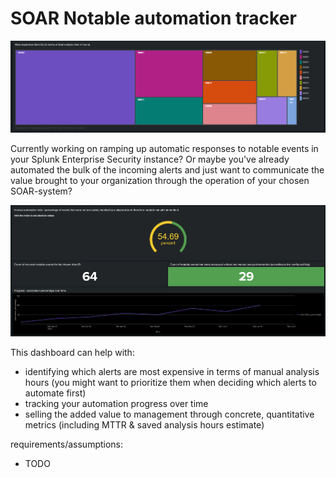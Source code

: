 # SOAR Notable automation tracker
![Panel showing a treemap of the alerts that needed the most manual analysis time](./readme_attachments/analysis_time_overview.png)

Currently working on ramping up automatic responses to notable events in your Splunk Enterprise Security instance? Or maybe you've already automated the bulk of the incoming alerts and just want to communicate the value brought to your organization through the operation of your chosen SOAR-system?

![Panels showing the automation progress filtered down to a specific alert](./readme_attachments/single_alert_progress_panels.png)

This dashboard can help with:
- identifying which alerts are most expensive in terms of manual analysis hours (you might want to prioritize them when deciding which alerts to automate first)
- tracking your automation progress over time
- selling the added value to management through concrete, quantitative metrics (including MTTR & saved analysis hours estimate)

requirements/assumptions:
- TODO
